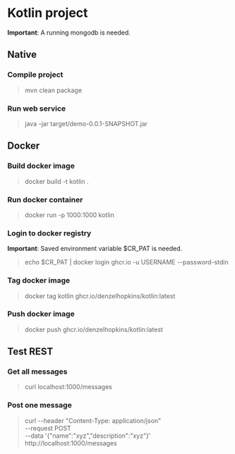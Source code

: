 # Kotlin project

<strong>Important</strong>: A running mongodb is needed.

## Native
### Compile project
> mvn clean package

### Run web service
>  java -jar target/demo-0.0.1-SNAPSHOT.jar

## Docker
### Build docker image
> docker build -t kotlin .

### Run docker container
> docker run -p 1000:1000 kotlin

### Login to docker registry
<strong>Important</strong>: Saved environment variable $CR_PAT is needed.

> echo $CR_PAT | docker login ghcr.io -u USERNAME --password-stdin

### Tag docker image
> docker tag kotlin ghcr.io/denzelhopkins/kotlin:latest

### Push docker image
> docker push ghcr.io/denzelhopkins/kotlin:latest

## Test REST

### Get all messages

> curl localhost:1000/messages

### Post one message

> curl --header "Content-Type: application/json" \
--request POST \
--data '{"name":"xyz","description":"xyz"}' \
http://localhost:1000/messages